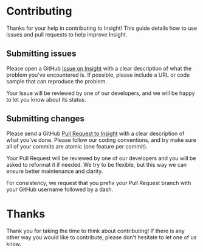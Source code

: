 # Contributing

Thanks for your help in contributing to Insight! This guide details how to use issues and pull requests to help improve Insight. 

## Submitting issues

Please open a GitHub [Issue on Insight](https://github.com/3Dparallax/insight/issues/new) with a clear description of what the problem you've encountered is. If possible, please include a URL or code sample that can reproduce the problem. 

Your Issue will be reviewed by one of our developers, and we will be happy to let you know about its status.

## Submitting changes

Please send a GitHub [Pull Request to Insight](https://github.com/3Dparallax/insight/compare) with a clear description of what you've done. Please follow our coding conventions, and try make sure all of your commits are atomic (one feature per commit).

Your Pull Request will be reviewed by one of our developers and you will be asked to reformat it if needed. We try to be flexible, but this way we can ensure better maintenance and clarity. 

For consistency, we request that you prefix your Pull Request branch with your GitHub username followed by a dash. 

# Thanks

Thank you for taking the time to think about contributing! If there is any other way you would like to contribute, please don't hesitate to let one of us know. 
